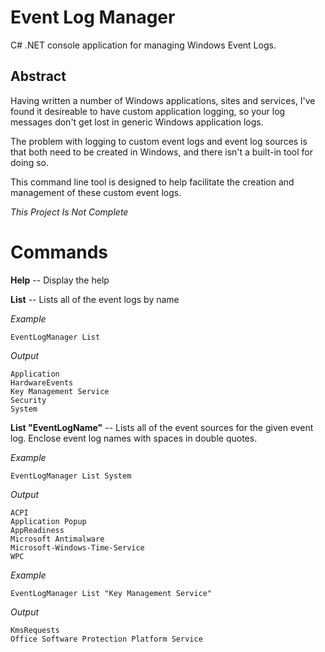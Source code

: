 Event Log Manager
===============

C# .NET console application for managing Windows Event Logs.

Abstract
--------------

Having written a number of Windows applications, sites and services, I've found it desireable to have custom application logging, so your log messages don't get lost in generic Windows application logs.

The problem with logging to custom event logs and event log sources is that both need to be created in Windows, and there isn't a built-in tool for doing so.

This command line tool is designed to help facilitate the creation and management of these custom event logs.

_This Project Is Not Complete_

Commands
===========
**Help** -- Display the help

**List** -- Lists all of the event logs by name

*Example*

    EventLogManager List

*Output*

    Application
    HardwareEvents
    Key Management Service
    Security
    System
    
**List "EventLogName"** -- Lists all of the event sources for the given event log. Enclose event log names with spaces in double quotes.

*Example*
    
    EventLogManager List System

*Output*
    
    ACPI
    Application Popup
    AppReadiness
    Microsoft Antimalware
    Microsoft-Windows-Time-Service
    WPC

*Example*

    EventLogManager List "Key Management Service"

*Output*

    KmsRequests
    Office Software Protection Platform Service
